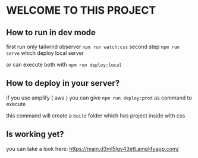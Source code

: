 # WELCOME TO THIS PROJECT

## How to run in dev mode
first run only tailwind observer `npm run watch:css`
second step `npm run serve` which deploy local server

or can execute both with `npm run deploy:local`


## How to deploy in your server?
if you use amplify ( aws ) you can give `npm run deploy:prod` as command to execute

this command will create a `build` folder which has project inside with css 


## Is working yet?
you can take a look here: https://main.d3ml5lgv43ett.amplifyapp.com/